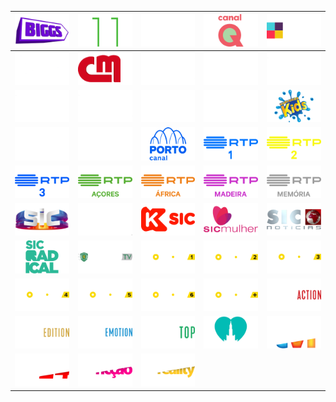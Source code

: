 | ![](https://raw.githubusercontent.com/RevGear/logo/master/Countries/PT/Biggs.png) | ![](https://raw.githubusercontent.com/RevGear/logo/master/Countries/PT/Canal11.png) | ![](https://raw.githubusercontent.com/RevGear/logo/master/Countries/PT/CanalNos.png) | ![](https://raw.githubusercontent.com/RevGear/logo/master/Countries/PT/CanalQ.png) | ![](https://raw.githubusercontent.com/RevGear/logo/master/Countries/PT/CasaeCozinha.png) | 
|:---:|:---:|:---:|:---:|:---:| 
| ![](https://raw.githubusercontent.com/RevGear/logo/master/Countries/PT/CineMundo.png) | ![](https://raw.githubusercontent.com/RevGear/logo/master/Countries/PT/CMTV.png) | ![](https://raw.githubusercontent.com/RevGear/logo/master/Countries/PT/ElevenSports1.png) | ![](https://raw.githubusercontent.com/RevGear/logo/master/Countries/PT/ElevenSports2.png) | ![](https://raw.githubusercontent.com/RevGear/logo/master/Countries/PT/ElevenSports3.png) | 
| ![](https://raw.githubusercontent.com/RevGear/logo/master/Countries/PT/ElevenSports4.png) | ![](https://raw.githubusercontent.com/RevGear/logo/master/Countries/PT/ElevenSports5.png) | ![](https://raw.githubusercontent.com/RevGear/logo/master/Countries/PT/ElevenSports6.png) | ![](https://raw.githubusercontent.com/RevGear/logo/master/Countries/PT/GloboNow.png) | ![](https://raw.githubusercontent.com/RevGear/logo/master/Countries/PT/KuriakosKids.png) | 
| ![](https://raw.githubusercontent.com/RevGear/logo/master/Countries/PT/NosStudios.png) | ![](https://raw.githubusercontent.com/RevGear/logo/master/Countries/PT/Odisseia.png) | ![](https://raw.githubusercontent.com/RevGear/logo/master/Countries/PT/PortoCanal.png) | ![](https://raw.githubusercontent.com/RevGear/logo/master/Countries/PT/RTP1.png) | ![](https://raw.githubusercontent.com/RevGear/logo/master/Countries/PT/RTP2.png) | 
| ![](https://raw.githubusercontent.com/RevGear/logo/master/Countries/PT/RTP3.png) | ![](https://raw.githubusercontent.com/RevGear/logo/master/Countries/PT/RTPAcores.png) | ![](https://raw.githubusercontent.com/RevGear/logo/master/Countries/PT/RTPAfrica.png) | ![](https://raw.githubusercontent.com/RevGear/logo/master/Countries/PT/RTPMadeira.png) | ![](https://raw.githubusercontent.com/RevGear/logo/master/Countries/PT/RTPMemoria.png) | 
| ![](https://raw.githubusercontent.com/RevGear/logo/master/Countries/PT/SIC.png) | ![](https://raw.githubusercontent.com/RevGear/logo/master/Countries/PT/SICCaras.png) | ![](https://raw.githubusercontent.com/RevGear/logo/master/Countries/PT/SICK.png) | ![](https://raw.githubusercontent.com/RevGear/logo/master/Countries/PT/SICMulher.png) | ![](https://raw.githubusercontent.com/RevGear/logo/master/Countries/PT/SICNoticias.png) | 
| ![](https://raw.githubusercontent.com/RevGear/logo/master/Countries/PT/SICRadical.png) | ![](https://raw.githubusercontent.com/RevGear/logo/master/Countries/PT/SportingTV.png) | ![](https://raw.githubusercontent.com/RevGear/logo/master/Countries/PT/SportTV1.png) | ![](https://raw.githubusercontent.com/RevGear/logo/master/Countries/PT/SportTV2.png) | ![](https://raw.githubusercontent.com/RevGear/logo/master/Countries/PT/SportTV3.png) | 
| ![](https://raw.githubusercontent.com/RevGear/logo/master/Countries/PT/SportTV4.png) | ![](https://raw.githubusercontent.com/RevGear/logo/master/Countries/PT/SportTV5.png) | ![](https://raw.githubusercontent.com/RevGear/logo/master/Countries/PT/SportTV6.png) | ![](https://raw.githubusercontent.com/RevGear/logo/master/Countries/PT/SportTVPlus.png) | ![](https://raw.githubusercontent.com/RevGear/logo/master/Countries/PT/TVCineAction.png) | 
| ![](https://raw.githubusercontent.com/RevGear/logo/master/Countries/PT/TVCineEdition.png) | ![](https://raw.githubusercontent.com/RevGear/logo/master/Countries/PT/TVCineEmotion.png) | ![](https://raw.githubusercontent.com/RevGear/logo/master/Countries/PT/TVCineTop.png) | ![](https://raw.githubusercontent.com/RevGear/logo/master/Countries/PT/TVFatima.png) | ![](https://raw.githubusercontent.com/RevGear/logo/master/Countries/PT/TVI.png) | 
| ![](https://raw.githubusercontent.com/RevGear/logo/master/Countries/PT/TVI24.png) | ![](https://raw.githubusercontent.com/RevGear/logo/master/Countries/PT/TVIFiccao.png) | ![](https://raw.githubusercontent.com/RevGear/logo/master/Countries/PT/TVIReality.png)  | 
